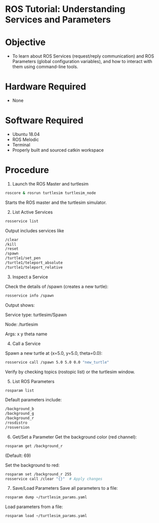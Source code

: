 # ROS Tutorial: Understanding Services and Parameters

# Objective
- To learn about ROS Services (request/reply communication) and ROS Parameters (global configuration variables), and how to interact with them using command-line tools.

# Hardware Required
- None

# Software Required
- Ubuntu 18.04
- ROS Melodic
- Terminal
- Properly built and sourced catkin workspace

# Procedure
1. Launch the ROS Master and turtlesim

```bash
roscore & rosrun turtlesim turtlesim_node
```
Starts the ROS master and the turtlesim simulator.

2. List Active Services
```bash
rosservice list
```
Output includes services like

```bash
/clear  
/kill  
/reset  
/spawn  
/turtle1/set_pen  
/turtle1/teleport_absolute  
/turtle1/teleport_relative  
```
3. Inspect a Service

Check the details of /spawn (creates a new turtle):

```bash
rosservice info /spawn
```
Output shows:

Service type: turtlesim/Spawn

Node: /turtlesim

Args: x y theta name

4. Call a Service

Spawn a new turtle at (x=5.0, y=5.0, theta=0.0):

```bash
rosservice call /spawn 5.0 5.0 0.0 "new_turtle"
```
Verify by checking topics (rostopic list) or the turtlesim window.

5. List ROS Parameters
```bash
rosparam list
```
Default parameters include:

```bash
/background_b  
/background_g  
/background_r  
/rosdistro  
/rosversion  
```
6. Get/Set a Parameter
Get the background color (red channel):

```bash
rosparam get /background_r
```
(Default: 69)

Set the background to red:

```bash
rosparam set /background_r 255  
rosservice call /clear "{}"  # Apply changes  
```
7. Save/Load Parameters
Save all parameters to a file:

```bash
rosparam dump ~/turtlesim_params.yaml
```
Load parameters from a file:

```bash
rosparam load ~/turtlesim_params.yaml
```
